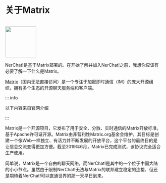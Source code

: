 # 关于Matrix

<img src="https://matrix.org/images/matrix-favicon.svg" style="width: 100px; margin-top:16px"/>

NerChat!是基于Matrix部署的。在开始了解并加入NerChat!之前，我想你应该有必要了解一下什么是Matrix。

[Matrix](https://matrix.org/)（国内无法直接访问）是一个专注于加密即时通信（IM）的庞大开源组织，拥有多个生态的开源聊天服务端和客户端。

::: info

以下内容来自官网介绍

:::

Matrix是一个开源项目，它发布了用于安全、分散、实时通信的Matrix开放标准，基于Apache许可证开源。Matrix由非营利性Matrix.org基金会维护，其目标是创建一个像Web一样独立、有活力并不断发展的开放平台，这个平台的最终目的是让信息交流变得更加方便。截至2019年6月，Matrix已完成测试，该协议完全适合生产使用。

简单说，Matrix是一个自由的聊天网络，而NerChat!是其中的一个位于中国大陆的小小节点。虽然由于限制NerChat!无法与Matrix的联邦建立稳定的连接，但还是期待着NerChat!可以直通世界的那一天早日到来。